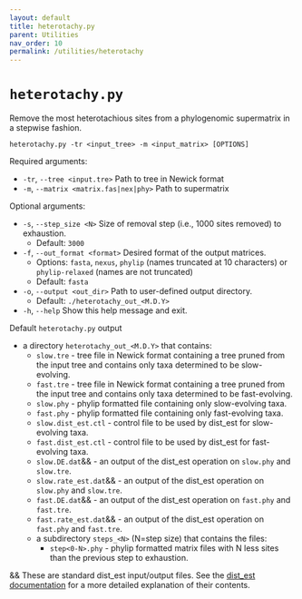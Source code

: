 ```yaml
---
layout: default
title: heterotachy.py
parent: Utilities
nav_order: 10
permalink: /utilities/heterotachy
---
```


# `heterotachy.py`

Remove the most heterotachious sites from a phylogenomic supermatrix in a stepwise fashion.

`heterotachy.py -tr <input_tree> -m <input_matrix> [OPTIONS]`

Required arguments:
- `-tr`, `--tree <input.tre>` Path to tree in Newick format
- `-m`, `--matrix <matrix.fas|nex|phy>` Path to supermatrix

Optional arguments:
- `-s`, `--step_size <N>` Size of removal step (i.e., 1000 sites removed) to exhaustion.
  - Default: `3000`
- `-f`, `--out_format <format>` Desired format of the output matrices.
  - Options: `fasta`, `nexus`, `phylip` (names truncated at 10 characters) or `phylip-relaxed` (names are not truncated)
  - Default: `fasta`
- `-o`, `--output <out_dir>` Path to user-defined output directory.
  - Default: `./heterotachy_out_<M.D.Y>`
- `-h`, `--help` Show this help message and exit.

Default `heterotachy.py` output
- a directory `heterotachy_out_<M.D.Y>` that contains:
  - `slow.tre` - tree file in Newick format containing a tree pruned from the input tree and contains only taxa determined to be slow-evolving.
  - `fast.tre` - tree file in Newick format containing a tree pruned from the input tree and contains only taxa determined to be fast-evolving.
  - `slow.phy` - phylip formatted file containing only slow-evolving taxa.
  - `fast.phy` - phylip formatted file containing only fast-evolving taxa.
  - `slow.dist_est.ctl` - control file to be used by dist_est for slow-evolving taxa.
  - `fast.dist_est.ctl` - control file to be used by dist_est for fast-evolving taxa.
  - `slow.DE.dat`&& - an output of the dist_est operation on `slow.phy` and `slow.tre`.
  - `slow.rate_est.dat`&& - an output of the dist_est operation on `slow.phy` and `slow.tre`.
  - `fast.DE.dat`&& - an output of the dist_est operation on `fast.phy` and `fast.tre`.
  - `fast.rate_est.dat`&& - an output of the dist_est operation on `fast.phy` and `fast.tre`.
  - a subdirectory `steps_<N>` (N=step size) that contains the files:
    - `step<0-N>.phy` - phylip formatted matrix files with N less sites than the previous step to exhaustion.

&& These are standard dist_est input/output files. See the [dist_est documentation](https://amoeba.msstate.edu/phylofisher/pdfs/distest.pdf) for a more detailed explanation of their contents.